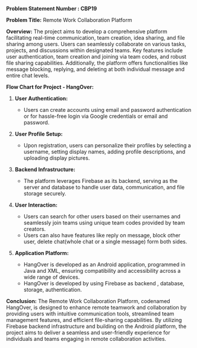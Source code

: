 **Problem Statement Number : CBP19**

**Problem Title:** Remote Work Collaboration Platform

**Overview:**
The project aims to develop a comprehensive platform facilitating real-time communication, team creation, idea sharing, and file sharing among users. Users can seamlessly collaborate on various tasks, projects, and discussions within designated teams. Key features include user authentication, team creation and joining via team codes, and robust file sharing capabilities. Additionally, the platform offers functionalities like message blocking, replying, and deleting at both individual message and entire chat levels.

**Flow Chart for Project - HangOver:**

1. **User Authentication:**
   - Users can create accounts using email and password authentication or for hassle-free login via Google credentials or email and password.
   
2. **User Profile Setup:**
   - Upon registration, users can personalize their profiles by selecting a username, setting display names, adding profile descriptions, and uploading display pictures.
   
3. **Backend Infrastructure:**
   - The platform leverages Firebase as its backend, serving as the server and database to handle user data, communication, and file storage securely.
   
4. **User Interaction:**
   - Users can search for other users based on their usernames and seamlessly join teams using unique team codes provided by team creators.
   - Users can also have features like reply on message, block other user, delete chat(whole chat or a single message) form both sides.
   
5. **Application Platform:**
   - HangOver is developed as an Android application, programmed in Java and XML, ensuring compatibility and accessibility across a wide range of devices.
   - HangOver is developed by using Firebase as backend , database, storage, authentication. 

**Conclusion:**
The Remote Work Collaboration Platform, codenamed HangOver, is designed to enhance remote teamwork and collaboration by providing users with intuitive communication tools, streamlined team management features, and efficient file-sharing capabilities. By utilizing Firebase backend infrastructure and building on the Android platform, the project aims to deliver a seamless and user-friendly experience for individuals and teams engaging in remote collaboration activities.
